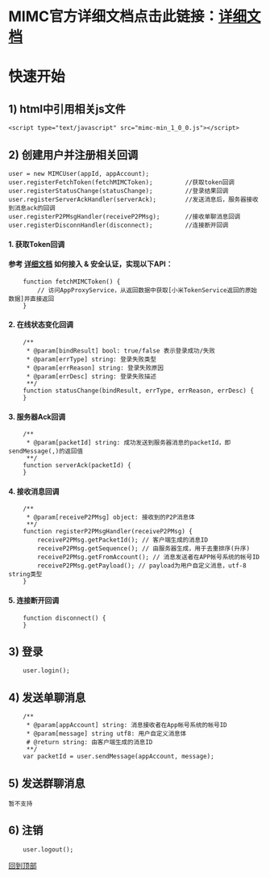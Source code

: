 # MIMC官方详细文档点击此链接：[详细文档](https://github.com/Xiaomi-mimc/operation-manual)

快速开始
===

## 1) html中引用相关js文件
    <script type="text/javascript" src="mimc-min_1_0_0.js"></script>
## 2) 创建用户并注册相关回调
    user = new MIMCUser(appId, appAccount);
    user.registerFetchToken(fetchMIMCToken);         //获取token回调
    user.registerStatusChange(statusChange);         //登录结果回调
    user.registerServerAckHandler(serverAck);        //发送消息后，服务器接收到消息ack的回调
    user.registerP2PMsgHandler(receiveP2PMsg);       //接收单聊消息回调
    user.registerDisconnHandler(disconnect);         //连接断开回调
#### 1. 获取Token回调
#### 参考 [详细文档](https://github.com/Xiaomi-mimc/operation-manual) 如何接入 & 安全认证，实现以下API： 
```
    function fetchMIMCToken() { 
        // 访问AppProxyService，从返回数据中获取[小米TokenService返回的原始数据]并直接返回
    }
```
#### 2. 在线状态变化回调
```
    /**
     * @param[bindResult] bool: true/false 表示登录成功/失败
     * @param[errType] string: 登录失败类型
     * @param[errReason] string: 登录失败原因
     * @param[errDesc] string: 登录失败描述
     **/
    function statusChange(bindResult, errType, errReason, errDesc) {
    }
```
#### 3. 服务器Ack回调
```
    /**
     * @param[packetId] string: 成功发送到服务器消息的packetId，即sendMessage(,)的返回值
     **/
    function serverAck(packetId) {
    }
```
#### 4. 接收消息回调
```
    /**
     * @param[receiveP2PMsg] object: 接收到的P2P消息体 
     **/
    function registerP2PMsgHandler(receiveP2PMsg) {
        receiveP2PMsg.getPacketId(); // 客户端生成的消息ID
        receiveP2PMsg.getSequence(); // 由服务器生成，用于去重排序(升序)
        receiveP2PMsg.getFromAccount(); // 消息发送者在APP帐号系统的帐号ID
        receiveP2PMsg.getPayload(); // payload为用户自定义消息，utf-8 string类型
    }  
```
#### 5. 连接断开回调
```
    function disconnect() {
    }
```
	
## 3) 登录
```
    user.login();
```
  
## 4) 发送单聊消息
```
    /**
     * @param[appAccount] string: 消息接收者在App帐号系统的帐号ID
     * @param[message] string utf8: 用户自定义消息体
     # @return string: 由客户端生成的消息ID
     **/
    var packetId = user.sendMessage(appAccount, message);
```
## 5) 发送群聊消息
```
暂不支持
```

## 6) 注销
```
    user.logout();
```

[回到顶部](#readme)
